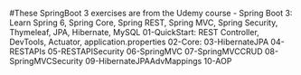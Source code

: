 #These SpringBoot 3 exercises are from the Udemy course - Spring Boot 3: Learn Spring 6, Spring Core, Spring REST, Spring MVC, Spring Security, Thymeleaf, JPA, Hibernate, MySQL
01-QuickStart: REST Controller, DevTools, Actuator, application.properties
02-Core:
03-HibernateJPA
04-RESTAPIs
05-RESTAPISecurity
06-SpringMVC
07-SpringMVCCRUD
08-SpringMVCSecurity
09-HibernateJPAAdvMappings
10-AOP
